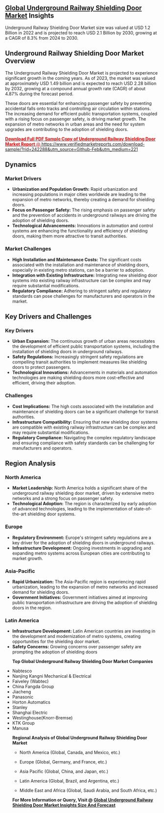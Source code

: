 <h2><a href="https://www.verifiedmarketreports.com/download-sample/?rid=242288&amp;utm_source=Github&amp;utm_medium=221" target="_blank">Global Underground Railway Shielding Door Market</a> Insights</h2><p>Underground Railway Shielding Door Market size was valued at USD 1.2 Billion in 2022 and is projected to reach USD 2.1 Billion by 2030, growing at a CAGR of 8.3% from 2024 to 2030.</p><p> <h2>Underground Railway Shielding Door Market Overview</h2> <p>The Underground Railway Shielding Door Market is projected to experience significant growth in the coming years. As of 2023, the market was valued at approximately USD 1.49 billion and is expected to reach USD 2.28 billion by 2032, growing at a compound annual growth rate (CAGR) of about 4.87% during the forecast period. </p> <p>These doors are essential for enhancing passenger safety by preventing accidental falls onto tracks and controlling air circulation within stations. The increasing demand for efficient public transportation systems, coupled with a rising focus on passenger safety, is driving market growth. The expansion of metro networks in urban areas and the need for system upgrades are contributing to the adoption of shielding doors. </p> <p><a href="#"><p><span class=""><span style="color: #ff0000;"><strong>Download Full PDF Sample Copy of Underground Railway Shielding Door Market Report</strong> @ </span><a href="https://www.verifiedmarketreports.com/download-sample/?rid=242288&amp;utm_source=Github-Feb&amp;utm_medium=221" target="_blank">https://www.verifiedmarketreports.com/download-sample/?rid=242288&amp;utm_source=Github-Feb&amp;utm_medium=221</a></span></p></a></p> <h2>Dynamics</h2> <h3>Market Drivers</h3> <ul> <li><strong>Urbanization and Population Growth:</strong> Rapid urbanization and increasing populations in major cities worldwide are leading to the expansion of metro networks, thereby creating a demand for shielding doors. </li> <li><strong>Focus on Passenger Safety:</strong> The rising emphasis on passenger safety and the prevention of accidents in underground railways are driving the adoption of shielding doors. </li> <li><strong>Technological Advancements:</strong> Innovations in automation and control systems are enhancing the functionality and efficiency of shielding doors, making them more attractive to transit authorities. </li> </ul> <h3>Market Challenges</h3> <ul> <li><strong>High Installation and Maintenance Costs:</strong> The significant costs associated with the installation and maintenance of shielding doors, especially in existing metro stations, can be a barrier to adoption. </li> <li><strong>Integration with Existing Infrastructure:</strong> Integrating new shielding door systems into existing railway infrastructure can be complex and may require substantial modifications. </li> <li><strong>Regulatory Compliance:</strong> Adhering to stringent safety and regulatory standards can pose challenges for manufacturers and operators in the market. </li> </ul> <h2>Key Drivers and Challenges</h2> <h3>Key Drivers</h3> <ul> <li><strong>Urban Expansion:</strong> The continuous growth of urban areas necessitates the development of efficient public transportation systems, including the installation of shielding doors in underground railways. </li> <li><strong>Safety Regulations:</strong> Increasingly stringent safety regulations are compelling transit authorities to implement measures like shielding doors to protect passengers. </li> <li><strong>Technological Innovations:</strong> Advancements in materials and automation technologies are making shielding doors more cost-effective and efficient, driving their adoption. </li> </ul> <h3>Challenges</h3> <ul> <li><strong>Cost Implications:</strong> The high costs associated with the installation and maintenance of shielding doors can be a significant challenge for transit authorities. </li> <li><strong>Infrastructure Compatibility:</strong> Ensuring that new shielding door systems are compatible with existing railway infrastructure can be complex and may require substantial modifications. </li> <li><strong>Regulatory Compliance:</strong> Navigating the complex regulatory landscape and ensuring compliance with safety standards can be challenging for manufacturers and operators. </li> </ul> <h2>Region Analysis</h2> <h3>North America</h3> <ul> <li><strong>Market Leadership:</strong> North America holds a significant share of the underground railway shielding door market, driven by extensive metro networks and a strong focus on passenger safety. </li> <li><strong>Technological Adoption:</strong> The region is characterized by early adoption of advanced technologies, leading to the implementation of state-of-the-art shielding door systems. </li> </ul> <h3>Europe</h3> <ul> <li><strong>Regulatory Environment:</strong> Europe's stringent safety regulations are a key driver for the adoption of shielding doors in underground railways. </li> <li><strong>Infrastructure Development:</strong> Ongoing investments in upgrading and expanding metro systems across European cities are contributing to market growth. </li> </ul> <h3>Asia-Pacific</h3> <ul> <li><strong>Rapid Urbanization:</strong> The Asia-Pacific region is experiencing rapid urbanization, leading to the expansion of metro networks and increased demand for shielding doors. </li> <li><strong>Government Initiatives:</strong> Government initiatives aimed at improving public transportation infrastructure are driving the adoption of shielding doors in the region. </li> </ul> <h3>Latin America</h3> <ul> <li><strong>Infrastructure Development:</strong> Latin American countries are investing in the development and modernization of metro systems, creating opportunities for the shielding door market. </li> <li><strong>Safety Concerns:</strong> Growing concerns over passenger safety are prompting the adoption of shielding doors</p><p><strong>Top Global Underground Railway Shielding Door Market Companies</strong></p><div data-test-id=""><p><li>Nabtesco</li><li> Nanjing Kangni Mechanical & Electrical</li><li> Faiveley (Wabtec)</li><li> China Fangda Group</li><li> Jiacheng</li><li> Panasonic</li><li> Horton Automatics</li><li> Stanley</li><li> Shanghai Electric</li><li> Westinghouse(Knorr-Bremse)</li><li> KTK Group</li><li> Manusa</li></p><div><strong>Regional Analysis of&nbsp;Global Underground Railway Shielding Door Market</strong></div><ul><li dir="ltr"><p dir="ltr">North America&nbsp;(Global, Canada, and Mexico, etc.)</p></li><li dir="ltr"><p dir="ltr">Europe (Global, Germany, and France, etc.)</p></li><li dir="ltr"><p dir="ltr">Asia Pacific&nbsp;(Global, China, and Japan, etc.)</p></li><li dir="ltr"><p dir="ltr">Latin America&nbsp;(Global, Brazil, and Argentina, etc.)</p></li><li dir="ltr">Middle East and Africa&nbsp;(Global, Saudi Arabia, and South Africa, etc.)</li></ul><p><strong>For More Information or Query, Visit @&nbsp;</strong><strong><a href="https://www.verifiedmarketreports.com/product/underground-railway-shielding-door-market/?utm_source=Github&amp;utm_medium=221" target="_blank">Global Underground Railway Shielding Door Market Insights Size And Forecast</a></strong></p></div>
